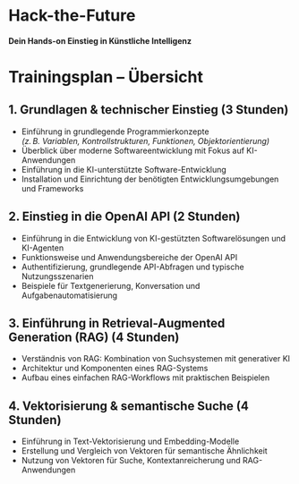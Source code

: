 # Hack-the-Future
#### Dein Hands-on Einstieg in Künstliche Intelligenz

# Trainingsplan – Übersicht

## 1. Grundlagen & technischer Einstieg (3 Stunden)
- Einführung in grundlegende Programmierkonzepte  
  *(z. B. Variablen, Kontrollstrukturen, Funktionen, Objektorientierung)*
- Überblick über moderne Softwareentwicklung mit Fokus auf KI-Anwendungen
- Einführung in die KI-unterstützte Software-Entwicklung
- Installation und Einrichtung der benötigten Entwicklungsumgebungen und Frameworks

## 2. Einstieg in die OpenAI API (2 Stunden)
- Einführung in die Entwicklung von KI-gestützten Softwarelösungen und KI-Agenten
- Funktionsweise und Anwendungsbereiche der OpenAI API
- Authentifizierung, grundlegende API-Abfragen und typische Nutzungsszenarien
- Beispiele für Textgenerierung, Konversation und Aufgabenautomatisierung

## 3. Einführung in Retrieval-Augmented Generation (RAG) (4 Stunden)
- Verständnis von RAG: Kombination von Suchsystemen mit generativer KI
- Architektur und Komponenten eines RAG-Systems
- Aufbau eines einfachen RAG-Workflows mit praktischen Beispielen

## 4. Vektorisierung & semantische Suche (4 Stunden)
- Einführung in Text-Vektorisierung und Embedding-Modelle
- Erstellung und Vergleich von Vektoren für semantische Ähnlichkeit
- Nutzung von Vektoren für Suche, Kontextanreicherung und RAG-Anwendungen
